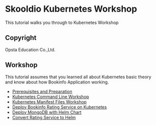 # Skooldio Kubernetes Workshop

This tutorial walks you through to Kubernetes Workshop

## Copyright

Opsta Education Co.,Ltd.

## Workshop

This tutorial assumes that you learned all about Kubernetes basic theory and know about how Bookinfo Application working.

* [Prerequisites and Preparation](docs/01-prerequisites.md)
* [Kubernetes Command Line Workshop](docs/02-k8s-cli.md)
* [Kubernetes Manifest Files Workshop](docs/03-k8s-manifest.md)
* [Deploy Bookinfo Rating Service on Kubernetes](docs/04-k8s-rating.md)
* [Deploy MongoDB with Helm Chart](docs/05-helm-mongodb.md)
* [Convert Rating Service to Helm](docs/06-helm-rating.md)
